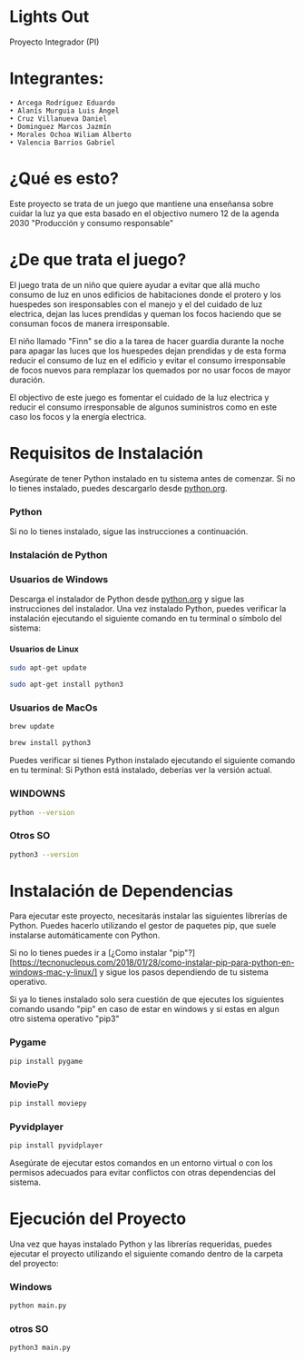 # Lights Out
Proyecto Integrador (PI)

# Integrantes:
    
    • Arcega Rodríguez Eduardo
    • Alanís Murguia Luis Ángel
    • Cruz Villanueva Daniel
    • Dominguez Marcos Jazmín
    • Morales Ochoa Wiliam Alberto
    • Valencia Barrios Gabriel

# ¿Qué es esto?

Este proyecto se trata de un juego que mantiene una enseñansa sobre cuidar la luz ya que esta basado en el objectivo numero 12
de la agenda 2030 "Producción y consumo responsable"

# ¿De que trata el juego?

El juego trata de un niño que quiere ayudar a evitar que allá mucho consumo de luz en unos edificios de habitaciones donde el
protero y los huespedes son iresponsables con el manejo y el del cuidado de luz electrica, dejan las luces prendidas y queman
los focos haciendo que se consuman focos de manera irresponsable.

El niño llamado "Finn" se dio a la tarea de hacer guardia durante la noche para apagar las luces que los huespedes dejan
prendidas y de esta forma reducir el consumo de luz en el edificio y evitar el consumo irresponsable de focos nuevos
para remplazar los quemados por no usar focos de mayor duración.

El objectivo de este juego es fomentar el cuidado de la luz electrica y reducir el consumo irresponsable de algunos suministros
como en este caso los focos y la energía electrica.

# Requisitos de Instalación

Asegúrate de tener Python instalado en tu sistema antes de comenzar. Si no lo tienes instalado, puedes descargarlo desde [python.org](https://www.python.org/).

### Python

Si no lo tienes instalado, sigue las instrucciones a continuación.

### Instalación de Python

### Usuarios de Windows

Descarga el instalador de Python desde [python.org](https://www.python.org/) y sigue las instrucciones del instalador.
Una vez instalado Python, puedes verificar la instalación ejecutando el siguiente comando en tu terminal o símbolo del sistema:


#### Usuarios de Linux

```bash
sudo apt-get update
```
```bash
sudo apt-get install python3
```

### Usuarios de MacOs

```bash
brew update
```
```bash
brew install python3
```

Puedes verificar si tienes Python instalado ejecutando el siguiente comando en tu terminal:
Si Python está instalado, deberías ver la versión actual.

### WINDOWNS
```bash
python --version
```

### Otros SO
```bash
python3 --version
```

# Instalación de Dependencias

Para ejecutar este proyecto, necesitarás instalar las siguientes librerías de Python. Puedes hacerlo utilizando el gestor de paquetes pip, que suele instalarse automáticamente con Python.

Si no lo tienes puedes ir a [¿Como instalar "pip"?][https://tecnonucleous.com/2018/01/28/como-instalar-pip-para-python-en-windows-mac-y-linux/] y sigue los pasos dependiendo de tu sistema operativo.

Si ya lo tienes instalado solo sera cuestión de que ejecutes los siguientes comando usando "pip" en caso de estar en windows y si estas en algun otro sistema operativo "pip3"

### Pygame
```bash
pip install pygame
```

### MoviePy
```bash
pip install moviepy
```

### Pyvidplayer
```bash
pip install pyvidplayer
```

Asegúrate de ejecutar estos comandos en un entorno virtual o con los permisos adecuados para evitar conflictos con otras dependencias del sistema.

# Ejecución del Proyecto

Una vez que hayas instalado Python y las librerías requeridas, puedes ejecutar el proyecto utilizando el siguiente comando dentro de la carpeta del proyecto:
### Windows
```bash
python main.py
```
### otros SO
```bash
python3 main.py
```
